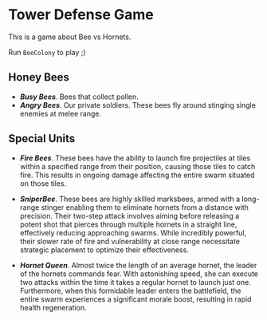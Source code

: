 # Tower Defense Game

This is a game about Bee vs Hornets.

Run `BeeColony` to play ;)

## Honey Bees

- ***Busy Bees***. Bees that collect pollen.
- ***Angry Bees***. Our private soldiers. These bees fly around stinging single enemies at melee range.

## Special Units
- ***Fire Bees***. These bees have the ability to launch fire projectiles at tiles within a specified range from their position, causing those tiles to catch fire. This results in ongoing damage affecting the entire swarm situated on those tiles.
- ***SniperBee***. These bees are highly skilled marksbees, armed with a long-range stinger enabling them to eliminate hornets from a distance with precision. Their two-step attack involves aiming before releasing a potent shot that pierces through multiple hornets in a straight line, effectively reducing approaching swarms. While incredibly powerful, their slower rate of fire and vulnerability at close range necessitate strategic placement to optimize their effectiveness. 

- ***Hornet Queen***. Almost twice the length of an average hornet, the leader of the hornets commands fear. With astonishing speed, she can execute two attacks within the time it takes a regular hornet to launch just one. Furthermore, when this formidable leader enters the battlefield, the entire swarm experiences a significant morale boost, resulting in rapid health regeneration. 
